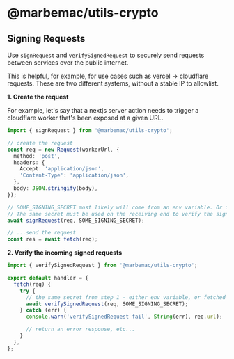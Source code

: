 # @marbemac/utils-crypto

## Signing Requests

Use `signRequest` and `verifySignedRequest` to securely send requests between services over the public internet.

This is helpful, for example, for use cases such as vercel -> cloudflare requests. These are two different systems,
without a stable IP to allowlist.

**1. Create the request**

For example, let's say that a nextjs server action needs to trigger a cloudflare worker that's been exposed at a given
URL.

```ts
import { signRequest } from '@marbemac/utils-crypto';

// create the request
const req = new Request(workerUrl, {
  method: 'post',
  headers: {
    Accept: 'application/json',
    'Content-Type': 'application/json',
  },
  body: JSON.stringify(body),
});

// SOME_SIGNING_SECRET most likely will come from an env variable. Or it could be a per user/org secret if signing webshooks, etc.
// The same secret must be used on the receiving end to verify the signed request.
await signRequest(req, SOME_SIGNING_SECRET);

// ...send the request
const res = await fetch(req);
```

**2. Verify the incoming signed requests**

```ts
import { verifySignedRequest } from '@marbemac/utils-crypto';

export default handler = {
  fetch(req) {
    try {
      // the same secret from step 1 - either env variable, or fetched from DB for particular org/user, etc...
      await verifySignedRequest(req, SOME_SIGNING_SECRET);
    } catch (err) {
      console.warn('verifySignedRequest fail', String(err), req.url);

      // return an error response, etc...
    }
  },
};
```
